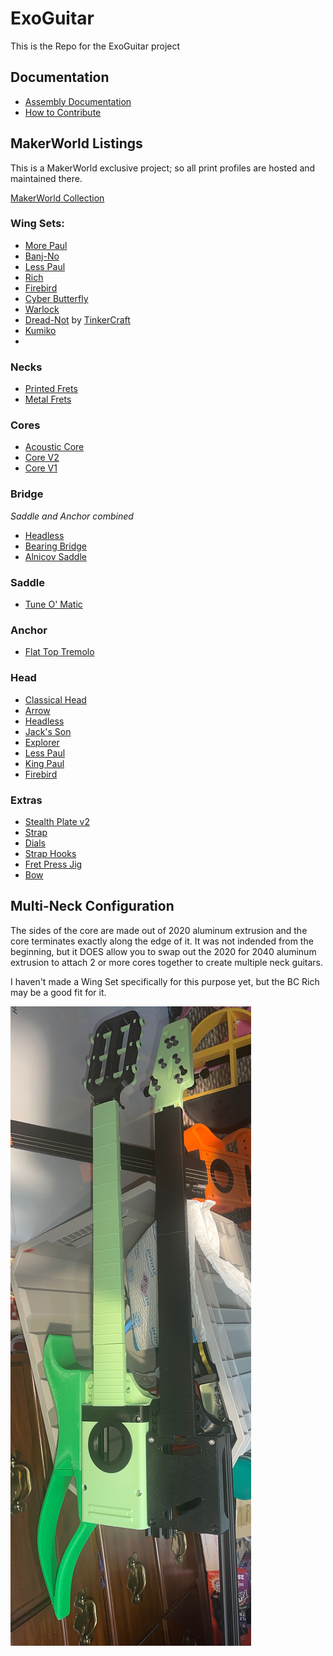 # ExoGuitar
This is the Repo for the ExoGuitar project

## Documentation

- [Assembly Documentation](./ASSEMBLY.md)
- [How to Contribute](./CONTRIBUTING.md)

## MakerWorld Listings

This is a MakerWorld exclusive project; so all print profiles are hosted and maintained there.

[MakerWorld Collection](https://makerworld.com/en/collections/4170197-exoguitar)

### Wing Sets:
- [More Paul](https://makerworld.com/en/models/1162982-exoguitar-wings-more-paul)
- [Banj-No](https://makerworld.com/en/models/1158493-exoguitar-wings-banj-no)
- [Less Paul](https://makerworld.com/en/models/1158385-exoguitar-wings-less-paul)
- [Rich](https://makerworld.com/en/models/1078060-exoguitar-wings-rich)
- [Firebird](https://makerworld.com/en/models/988586-exoguitar-wings-firebird)
- [Cyber Butterfly](https://makerworld.com/en/models/946179-exoguitar-cyber-butterfly-wings)
- [Warlock](https://makerworld.com/en/models/1391383-exoguitar-wing-set-warlock)
- [Dread-Not](https://makerworld.com/en/models/1357129-exoguitar-acoustic-dread-not-guitar#profileId-1400996) by [TinkerCraft](https://makerworld.com/en/@user_2122378174)
- [Kumiko](https://makerworld.com/en/models/1517226-exoguitar-wings-kumiko)
- 
### Necks
- [Printed Frets](https://makerworld.com/en/models/1158373-exoguitar-neck-printed-frets)
- [Metal Frets](https://makerworld.com/en/models/977913-exoguitar-neck)

### Cores
- [Acoustic Core](https://makerworld.com/en/models/1155233-exoguitar-acoustic-core)
- [Core V2](https://makerworld.com/en/models/981210-exoguitar-core-v2)
- [Core V1](https://makerworld.com/en/models/887441-exoguitar-core)

### Bridge
_Saddle and Anchor combined_
- [Headless](https://makerworld.com/en/models/988538-exoguitar-headless-bridge-plate)
- [Bearing Bridge](https://makerworld.com/en/models/969432-exoguitar-bearing-bridge)
- [Alnicov Saddle](https://makerworld.com/en/models/946216-exoguitar-bridge-alnicov-saddle-headless)

### Saddle
- [Tune O' Matic](https://makerworld.com/en/models/1288679-exoguitar-saddle-tune-o-matic#profileId-1318404)

### Anchor
- [Flat Top Tremolo](https://makerworld.com/en/models/1288644)

### Head
- [Classical Head](https://makerworld.com/en/models/1158327-exoguitar-classical-head-printed-tuners)
- [Arrow](https://makerworld.com/en/models/977949-exoguitar-head)
- [Headless](https://makerworld.com/en/models/977972-exoguitar-headless-adjustable-nut)
- [Jack's Son](https://makerworld.com/en/models/1223137-exoguitar-head-jack-s-son)
- [Explorer](https://makerworld.com/en/models/1242688-exoguitar-head-explorer)
- [Less Paul](https://makerworld.com/en/models/1242379-exoguitar-head-less-paul)
- [King Paul](https://makerworld.com/en/models/1405761-exoguitar-head-king-paul)
- [Firebird](https://makerworld.com/en/models/1242697-exoguitar-head-firebird)

### Extras 
- [Stealth Plate v2](https://makerworld.com/en/models/946400-exoguitar-stealth-plate-v2)
- [Strap](https://makerworld.com/en/models/1154218-exoguitar-strap)
- [Dials](https://makerworld.com/en/models/946440-exoguitar-spiral-dials-and-switch)
- [Strap Hooks](https://makerworld.com/en/models/965746-exoguitar-strap-hooks-wall-mount)
- [Fret Press Jig](https://makerworld.com/en/models/965720-exoguitar-fret-press-jig)
- [Bow](https://makerworld.com/en/models/1285015-exoguitar-bow)

## Multi-Neck Configuration

The sides of the core are made out of 2020 aluminum extrusion and the core terminates exactly along the edge of it.  It was not indended from the beginning, but it DOES allow you to swap out the 2020 for 2040 aluminum extrusion to attach 2 or more cores together to create multiple neck guitars. 

I haven't made a Wing Set specifically for this purpose yet, but the BC Rich may be a good fit for it.  


![Proof of Concept](./pictures/MultiNeck.JPEG)